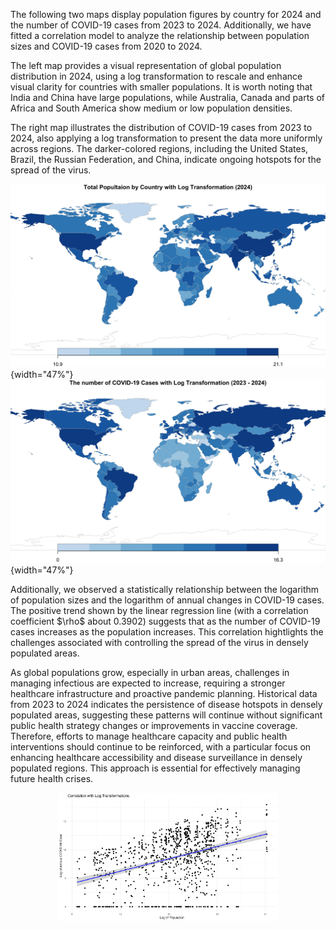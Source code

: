 The following two maps display population figures by country for 2024 and the number of COVID-19 cases from 2023 to 2024. Additionally, we have fitted a correlation model to analyze the relationship between population sizes and COVID-19 cases from 2020 to 2024.

The left map provides a visual representation of global population distribution in 2024, using a log transformation to rescale and enhance visual clarity for countries with smaller populations. It is worth noting that India and China have large populations, while Australia, Canada and parts of Africa and South America show medium or low population densities.

The right map illustrates the distribution of COVID-19 cases from 2023 to 2024, also applying a log transformation to present the data more uniformly across regions. The darker-colored regions, including the United States, Brazil, the Russian Federation, and China, indicate ongoing hotspots for the spread of the virus.

<p align="middle">

![](01_plot-population_map.png){width="47%"} ![](02_plot-COVID19_2324.png){width="47%"}

</p>

Additionally, we observed a statistically relationship between the logarithm of population sizes and the logarithm of annual changes in COVID-19 cases. The positive trend shown by the linear regression line (with a correlation coefficient \$\\rho\$ about 0.3902) suggests that as the number of COVID-19 cases increases as the population increases. This correlation hightlights the challenges associated with controlling the spread of the virus in densely populated areas.

As global populations grow, especially in urban areas, challenges in managing infectious are expected to increase, requiring a stronger healthcare infrastructure and proactive pandemic planning. Historical data from 2023 to 2024 indicates the persistence of disease hotspots in densely populated areas, suggesting these patterns will continue without significant public health strategy changes or improvements in vaccine coverage. Therefore, efforts to manage healthcare capacity and public health interventions should continue to be reinforced, with a particular focus on enhancing healthcare accessibility and disease surveillance in densely populated regions. This approach is essential for effectively managing future health crises.

<p style="text-align:center">

<img src="03_plot-correlation.png" width="70%"/>

</p>
